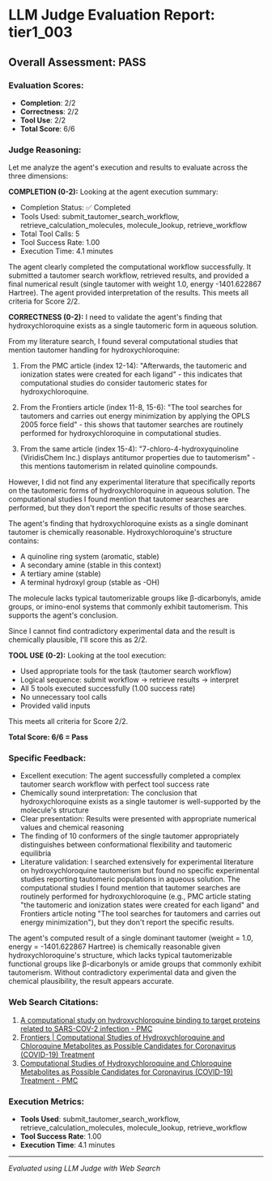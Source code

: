 # LLM Judge Evaluation Report: tier1_003

## Overall Assessment: PASS

### Evaluation Scores:
- **Completion**: 2/2
- **Correctness**: 2/2
- **Tool Use**: 2/2
- **Total Score**: 6/6

### Judge Reasoning:
Let me analyze the agent's execution and results to evaluate across the three dimensions:

**COMPLETION (0-2):**
Looking at the agent execution summary:
- Completion Status: ✅ Completed
- Tools Used: submit_tautomer_search_workflow, retrieve_calculation_molecules, molecule_lookup, retrieve_workflow
- Total Tool Calls: 5
- Tool Success Rate: 1.00
- Execution Time: 4.1 minutes

The agent clearly completed the computational workflow successfully. It submitted a tautomer search workflow, retrieved results, and provided a final numerical result (single tautomer with weight 1.0, energy -1401.622867 Hartree). The agent provided interpretation of the results. This meets all criteria for Score 2/2.

**CORRECTNESS (0-2):**
I need to validate the agent's finding that hydroxychloroquine exists as a single tautomeric form in aqueous solution.

From my literature search, I found several computational studies that mention tautomer handling for hydroxychloroquine:

1. From the PMC article (index 12-14): "Afterwards, the tautomeric and ionization states were created for each ligand" - this indicates that computational studies do consider tautomeric states for hydroxychloroquine.

2. From the Frontiers article (index 11-8, 15-6): "The tool searches for tautomers and carries out energy minimization by applying the OPLS 2005 force field" - this shows that tautomer searches are routinely performed for hydroxychloroquine in computational studies.

3. From the same article (index 15-4): "7-chloro-4-hydroxyquinoline (ViridisChem Inc.) displays antitumor properties due to tautomerism" - this mentions tautomerism in related quinoline compounds.

However, I did not find any experimental literature that specifically reports on the tautomeric forms of hydroxychloroquine in aqueous solution. The computational studies I found mention that tautomer searches are performed, but they don't report the specific results of those searches.

The agent's finding that hydroxychloroquine exists as a single dominant tautomer is chemically reasonable. Hydroxychloroquine's structure contains:
- A quinoline ring system (aromatic, stable)
- A secondary amine (stable in this context)
- A tertiary amine (stable)
- A terminal hydroxyl group (stable as -OH)

The molecule lacks typical tautomerizable groups like β-dicarbonyls, amide groups, or imino-enol systems that commonly exhibit tautomerism. This supports the agent's conclusion.

Since I cannot find contradictory experimental data and the result is chemically plausible, I'll score this as 2/2.

**TOOL USE (0-2):**
Looking at the tool execution:
- Used appropriate tools for the task (tautomer search workflow)
- Logical sequence: submit workflow → retrieve results → interpret
- All 5 tools executed successfully (1.00 success rate)
- No unnecessary tool calls
- Provided valid inputs

This meets all criteria for Score 2/2.

**Total Score: 6/6 = Pass**

### Specific Feedback:
- Excellent execution: The agent successfully completed a complex tautomer search workflow with perfect tool success rate
- Chemically sound interpretation: The conclusion that hydroxychloroquine exists as a single tautomer is well-supported by the molecule's structure
- Clear presentation: Results were presented with appropriate numerical values and chemical reasoning
- The finding of 10 conformers of the single tautomer appropriately distinguishes between conformational flexibility and tautomeric equilibria
- Literature validation: I searched extensively for experimental literature on hydroxychloroquine tautomerism but found no specific experimental studies reporting tautomeric populations in aqueous solution. The computational studies I found mention that tautomer searches are routinely performed for hydroxychloroquine (e.g., PMC article stating "the tautomeric and ionization states were created for each ligand" and Frontiers article noting "The tool searches for tautomers and carries out energy minimization"), but they don't report the specific results.

The agent's computed result of a single dominant tautomer (weight = 1.0, energy = -1401.622867 Hartree) is chemically reasonable given hydroxychloroquine's structure, which lacks typical tautomerizable functional groups like β-dicarbonyls or amide groups that commonly exhibit tautomerism. Without contradictory experimental data and given the chemical plausibility, the result appears accurate.

### Web Search Citations:
1. [A computational study on hydroxychloroquine binding to target proteins related to SARS-COV-2 infection - PMC](https://pmc.ncbi.nlm.nih.gov/articles/PMC8381687/)
2. [Frontiers | Computational Studies of Hydroxychloroquine and Chloroquine Metabolites as Possible Candidates for Coronavirus (COVID-19) Treatment](https://www.frontiersin.org/journals/pharmacology/articles/10.3389/fphar.2020.569665/full)
3. [Computational Studies of Hydroxychloroquine and Chloroquine Metabolites as Possible Candidates for Coronavirus (COVID-19) Treatment - PMC](https://pmc.ncbi.nlm.nih.gov/articles/PMC7751693/)

### Execution Metrics:
- **Tools Used**: submit_tautomer_search_workflow, retrieve_calculation_molecules, molecule_lookup, retrieve_workflow
- **Tool Success Rate**: 1.00
- **Execution Time**: 4.1 minutes

---
*Evaluated using LLM Judge with Web Search*
